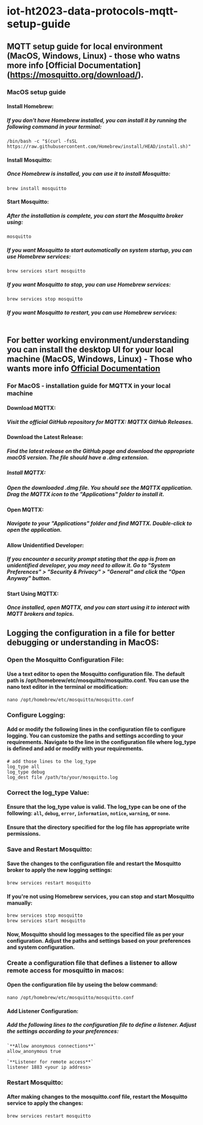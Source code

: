 # iot-ht2023-data-protocols-mqtt-setup-guide
## MQTT setup guide for local environment (MacOS, Windows, Linux) - those who watns more info [Official Documentation] (https://mosquitto.org/download/).
### **MacOS setup guide**
#### Install Homebrew:
##### If you don't have Homebrew installed, you can install it by running the following command in your terminal: 
```
/bin/bash -c "$(curl -fsSL https://raw.githubusercontent.com/Homebrew/install/HEAD/install.sh)"
```
#### **Install Mosquitto:**
##### Once Homebrew is installed, you can use it to install Mosquitto:
```
brew install mosquitto
```
#### **Start Mosquitto:**
##### After the installation is complete, you can start the Mosquitto broker using: 
```
mosquitto
```
##### **If you want Mosquitto to start automatically on system startup, you can use Homebrew services:**
```
brew services start mosquitto
```
##### **If you want Mosquitto to stop, you can use Homebrew services:**
```
brew services stop mosquitto
```

##### **If you want Mosquitto to restart, you can use Homebrew services:**
```brew services restart mosquitto
```

## For better working environment/understanding you can install the desktop UI for your local machine (MacOS, Windows, Linux) - Those who wants more info [Official Documentation](https://mqttx.app/)
### For MacOS - installation guide for MQTTX in your local machine
#### **Download MQTTX:**
##### Visit the official GitHub repository for MQTTX: MQTTX GitHub Releases.

#### **Download the Latest Release:**
##### Find the latest release on the GitHub page and download the appropriate macOS version. The file should have a .dmg extension.

##### **Install MQTTX:**
##### Open the downloaded .dmg file. You should see the MQTTX application. Drag the MQTTX icon to the "Applications" folder to install it.

#### **Open MQTTX:**
##### Navigate to your "Applications" folder and find MQTTX. Double-click to open the application.

#### **Allow Unidentified Developer:**
##### If you encounter a security prompt stating that the app is from an unidentified developer, you may need to allow it. Go to "System Preferences" > "Security & Privacy" > "General" and click the "Open Anyway" button.

#### **Start Using MQTTX:**
##### Once installed, open MQTTX, and you can start using it to interact with MQTT brokers and topics.

## **Logging the configuration in a file for better debugging or understanding in MacOS:**
### **Open the Mosquitto Configuration File:**
#### Use a text editor to open the Mosquitto configuration file. The default path is /opt/homebrew/etc/mosquitto/mosquitto.conf. You can use the nano text editor in the terminal or modification:
```
nano /opt/homebrew/etc/mosquitto/mosquitto.conf

```
### **Configure Logging:**
#### Add or modify the following lines in the configuration file to configure logging. You can customize the paths and settings according to your requirements. Navigate to the line in the configuration file where **log_type** is defined and add or modify with your requirements.
```
# add those lines to the log_type
log_type all
log_type debug
log_dest file /path/to/your/mosquitto.log

```
### **Correct the log_type Value:**
#### Ensure that the log_type value is valid. The **log_type** can be one of the following: `all`, `debug`, `error`, `information`, `notice`, `warning`, or `none`.

#### Ensure that the directory specified for the log file has appropriate write permissions.
### **Save and Restart Mosquitto:**
#### Save the changes to the configuration file and restart the Mosquitto broker to apply the new logging settings:
```
brew services restart mosquitto
```
#### If you're not using Homebrew services, you can stop and start Mosquitto manually:
```
brew services stop mosquitto
brew services start mosquitto

```
#### Now, Mosquitto should log messages to the specified file as per your configuration. Adjust the paths and settings based on your preferences and system configuration.

### **Create a configuration file that defines a listener to allow remote access for mosquitto in macos:**
#### **Open the configuration file by useing the below command:**
```
nano /opt/homebrew/etc/mosquitto/mosquitto.conf

```
#### **Add Listener Configuration:**
##### Add the following lines to the configuration file to define a listener. Adjust the settings according to your preferences:
```
`**Allow anonymous connections**`
allow_anonymous true

`**Listener for remote access**`
listener 1883 <your ip address>

```
### **Restart Mosquitto:**
#### After making changes to the mosquitto.conf file, restart the Mosquitto service to apply the changes:
```
brew services restart mosquitto

```
